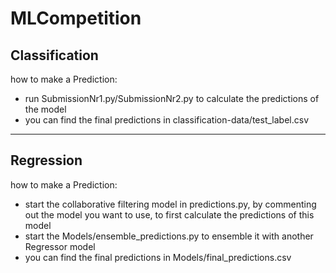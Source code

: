 # MLCompetition

## Classification
how to make a Prediction:
- run SubmissionNr1.py/SubmissionNr2.py to calculate the predictions of the model
- you can find the final predictions in classification-data/test_label.csv

---
## Regression
how to make a Prediction:
- start the collaborative filtering model in predictions.py, by commenting out the model you want to use, to first calculate the predictions of this model
- start the Models/ensemble_predictions.py to ensemble it with another Regressor model
- you can find the final predictions in Models/final_predictions.csv
